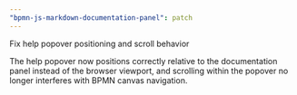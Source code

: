 ```yaml
---
"bpmn-js-markdown-documentation-panel": patch
---
```


Fix help popover positioning and scroll behavior

The help popover now positions correctly relative to the documentation panel instead of the browser viewport, and scrolling within the popover no longer interferes with BPMN canvas navigation.